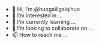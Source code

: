 - 👋 Hi, I’m @huogailigaiqihuo
- 👀 I’m interested in ...
- 🌱 I’m currently learning ...
- 💞️ I’m looking to collaborate on ...
- 📫 How to reach me ...

<!---
huogailigaiqihuo/huogailigaiqihuo is a ✨ special ✨ repository because its `README.md` (this file) appears on your GitHub profile.
You can click the Preview link to take a look at your changes.
--->
